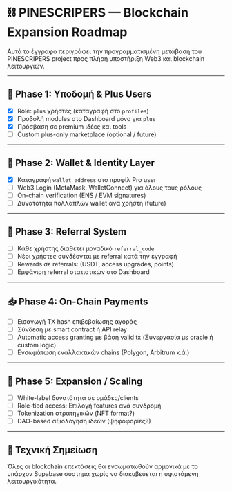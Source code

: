 # ⛓ PINESCRIPERS — Blockchain Expansion Roadmap

Αυτό το έγγραφο περιγράφει την προγραμματισμένη μετάβαση του PINESCRIPERS project προς πλήρη υποστήριξη Web3 και blockchain λειτουργιών.

---

## 📌 Phase 1: Υποδομή & Plus Users

- [x] Role: `plus` χρήστες (καταγραφή στο `profiles`)
- [x] Προβολή modules στο Dashboard μόνο για `plus`
- [x] Πρόσβαση σε premium ιδέες και tools
- [ ] Custom plus-only marketplace (optional / future)

---

## 💸 Phase 2: Wallet & Identity Layer

- [x] Καταγραφή `wallet address` στο προφίλ Pro user
- [ ] Web3 Login (MetaMask, WalletConnect) για όλους τους ρόλους
- [ ] On-chain verification (ENS / EVM signatures)
- [ ] Δυνατότητα πολλαπλών wallet ανά χρήστη (future)

---

## 🔗 Phase 3: Referral System

- [ ] Κάθε χρήστης διαθέτει μοναδικό `referral_code`
- [ ] Νέοι χρήστες συνδέονται με referral κατά την εγγραφή
- [ ] Rewards σε referrals: (USDT, access upgrades, points)
- [ ] Εμφάνιση referral στατιστικών στο Dashboard

---

## 📥 Phase 4: On-Chain Payments

- [ ] Εισαγωγή TX hash επιβεβαίωσης αγοράς
- [ ] Σύνδεση με smart contract ή API relay
- [ ] Automatic access granting με βάση valid tx (Συνεργασία με oracle ή custom logic)
- [ ] Ενσωμάτωση εναλλακτικών chains (Polygon, Arbitrum κ.ά.)

---

## 🧱 Phase 5: Expansion / Scaling

- [ ] White-label δυνατότητα σε ομάδες/clients
- [ ] Role-tied access: Επιλογή features ανά συνδρομή
- [ ] Tokenization στρατηγικών (NFT format?)
- [ ] DAO-based αξιολόγηση ιδεών (ψηφοφορίες?)

---

## 📍 Τεχνική Σημείωση

Όλες οι blockchain επεκτάσεις θα ενσωματωθούν αρμονικά με το υπάρχον Supabase σύστημα χωρίς να διακυβεύεται η υφιστάμενη λειτουργικότητα.